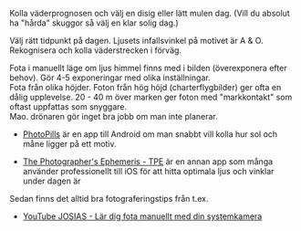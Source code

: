 Kolla väderprognosen och välj en disig eller lätt mulen dag. (Vill du absolut ha "hårda" skuggor så välj en klar solig dag.)

Välj rätt tidpunkt på dagen. Ljusets infallsvinkel på motivet är A & O. Rekognisera och kolla väderstrecken i förväg.

Fota i manuellt läge om ljus himmel finns med i bilden (överexponera efter behov). Gör 4-5 exponeringar med olika inställningar.  
Fota från olika höjder. Foton från hög höjd (charterflygbilder) ger ofta en dålig upplevelse.
20 - 40 m över marken ger foton med "markkontakt" som oftast uppfattas som snyggare.  
Mao. drönaren gör inget bra jobb om man inte planerar.

* [PhotoPills](https://play.google.com/store/apps/details?id=com.photopills.android.photopills&hl) 
är en app till Android om man snabbt vill kolla hur sol och måne ligger på ett motiv.

* [The Photographer's Ephemeris - TPE](https://apps.apple.com/us/app/the-photographers-ephemeris/id366195670)
är en annan app som många använder professionellt till iOS för att hitta optimala ljus och vinklar under dagen är 

Sedan finns det alltid bra fotograferingstips från t.ex. 
* [YouTube JOSIAS - Lär dig fota manuellt med din systemkamera](https://www.youtube.com/watch?v=4zBJnrEbgxY)

